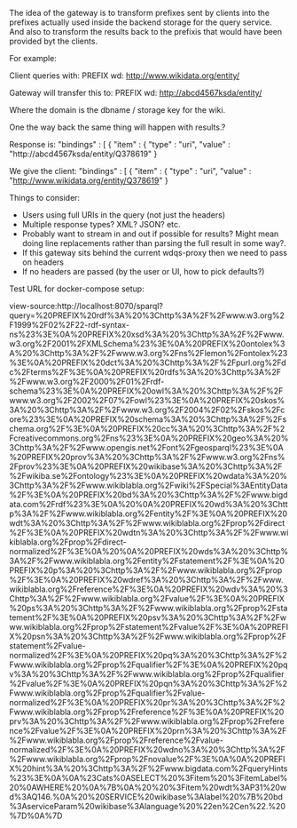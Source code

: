 The idea of the gateway is to transform prefixes sent by clients into the prefixes
actually used inside the backend storage for the query service.
And also to transform the results back to the prefixis that would have been provided
byt the clients.

For example:

Client queries with:
PREFIX wd: <http://www.wikidata.org/entity/>

Gateway will transfer this to:
PREFIX wd: <http://abcd4567ksda/entity/>

Where the domain is the dbname / storage key for the wiki.

One the way back the same thing will happen with results.?

Response is:
"bindings" : [ {
  "item" : {
    "type" : "uri",
    "value" : "http://abcd4567ksda/entity/Q378619"
  }

We give the client:
"bindings" : [ {
  "item" : {
    "type" : "uri",
    "value" : "http://www.wikidata.org/entity/Q378619"
  }

Things to consider:
 - Users using full URIs in the query (not just the headers)
 - Multiple response types? XML? JSON? etc.
 - Probably want to stream in and out if possible for results? Might mean doing
 line replacements rather than parsing the full result in some way?.
 - If this gateway sits behind the current wdqs-proxy then we need to pass on headers
 - If no headers are passed (by the user or UI, how to pick defaults?)

Test URL for docker-compose setup:

view-source:http://localhost:8070/sparql?query=%20PREFIX%20rdf%3A%20%3Chttp%3A%2F%2Fwww.w3.org%2F1999%2F02%2F22-rdf-syntax-ns%23%3E%0A%20PREFIX%20xsd%3A%20%3Chttp%3A%2F%2Fwww.w3.org%2F2001%2FXMLSchema%23%3E%0A%20PREFIX%20ontolex%3A%20%3Chttp%3A%2F%2Fwww.w3.org%2Fns%2Flemon%2Fontolex%23%3E%0A%20PREFIX%20dct%3A%20%3Chttp%3A%2F%2Fpurl.org%2Fdc%2Fterms%2F%3E%0A%20PREFIX%20rdfs%3A%20%3Chttp%3A%2F%2Fwww.w3.org%2F2000%2F01%2Frdf-schema%23%3E%0A%20PREFIX%20owl%3A%20%3Chttp%3A%2F%2Fwww.w3.org%2F2002%2F07%2Fowl%23%3E%0A%20PREFIX%20skos%3A%20%3Chttp%3A%2F%2Fwww.w3.org%2F2004%2F02%2Fskos%2Fcore%23%3E%0A%20PREFIX%20schema%3A%20%3Chttp%3A%2F%2Fschema.org%2F%3E%0A%20PREFIX%20cc%3A%20%3Chttp%3A%2F%2Fcreativecommons.org%2Fns%23%3E%0A%20PREFIX%20geo%3A%20%3Chttp%3A%2F%2Fwww.opengis.net%2Font%2Fgeosparql%23%3E%0A%20PREFIX%20prov%3A%20%3Chttp%3A%2F%2Fwww.w3.org%2Fns%2Fprov%23%3E%0A%20PREFIX%20wikibase%3A%20%3Chttp%3A%2F%2Fwikiba.se%2Fontology%23%3E%0A%20PREFIX%20wdata%3A%20%3Chttp%3A%2F%2Fwww.wikiblabla.org%2Fwiki%2FSpecial%3AEntityData%2F%3E%0A%20PREFIX%20bd%3A%20%3Chttp%3A%2F%2Fwww.bigdata.com%2Frdf%23%3E%0A%20%0A%20PREFIX%20wd%3A%20%3Chttp%3A%2F%2Fwww.wikiblabla.org%2Fentity%2F%3E%0A%20PREFIX%20wdt%3A%20%3Chttp%3A%2F%2Fwww.wikiblabla.org%2Fprop%2Fdirect%2F%3E%0A%20PREFIX%20wdtn%3A%20%3Chttp%3A%2F%2Fwww.wikiblabla.org%2Fprop%2Fdirect-normalized%2F%3E%0A%20%0A%20PREFIX%20wds%3A%20%3Chttp%3A%2F%2Fwww.wikiblabla.org%2Fentity%2Fstatement%2F%3E%0A%20PREFIX%20p%3A%20%3Chttp%3A%2F%2Fwww.wikiblabla.org%2Fprop%2F%3E%0A%20PREFIX%20wdref%3A%20%3Chttp%3A%2F%2Fwww.wikiblabla.org%2Freference%2F%3E%0A%20PREFIX%20wdv%3A%20%3Chttp%3A%2F%2Fwww.wikiblabla.org%2Fvalue%2F%3E%0A%20PREFIX%20ps%3A%20%3Chttp%3A%2F%2Fwww.wikiblabla.org%2Fprop%2Fstatement%2F%3E%0A%20PREFIX%20psv%3A%20%3Chttp%3A%2F%2Fwww.wikiblabla.org%2Fprop%2Fstatement%2Fvalue%2F%3E%0A%20PREFIX%20psn%3A%20%3Chttp%3A%2F%2Fwww.wikiblabla.org%2Fprop%2Fstatement%2Fvalue-normalized%2F%3E%0A%20PREFIX%20pq%3A%20%3Chttp%3A%2F%2Fwww.wikiblabla.org%2Fprop%2Fqualifier%2F%3E%0A%20PREFIX%20pqv%3A%20%3Chttp%3A%2F%2Fwww.wikiblabla.org%2Fprop%2Fqualifier%2Fvalue%2F%3E%0A%20PREFIX%20pqn%3A%20%3Chttp%3A%2F%2Fwww.wikiblabla.org%2Fprop%2Fqualifier%2Fvalue-normalized%2F%3E%0A%20PREFIX%20pr%3A%20%3Chttp%3A%2F%2Fwww.wikiblabla.org%2Fprop%2Freference%2F%3E%0A%20PREFIX%20prv%3A%20%3Chttp%3A%2F%2Fwww.wikiblabla.org%2Fprop%2Freference%2Fvalue%2F%3E%0A%20PREFIX%20prn%3A%20%3Chttp%3A%2F%2Fwww.wikiblabla.org%2Fprop%2Freference%2Fvalue-normalized%2F%3E%0A%20PREFIX%20wdno%3A%20%3Chttp%3A%2F%2Fwww.wikiblabla.org%2Fprop%2Fnovalue%2F%3E%0A%0A%20PREFIX%20hint%3A%20%3Chttp%3A%2F%2Fwww.bigdata.com%2FqueryHints%23%3E%0A%0A%23Cats%0ASELECT%20%3Fitem%20%3FitemLabel%20%0AWHERE%20%0A%7B%0A%20%20%3Fitem%20wdt%3AP31%20wd%3AQ146.%0A%20%20SERVICE%20wikibase%3Alabel%20%7B%20bd%3AserviceParam%20wikibase%3Alanguage%20%22en%2Cen%22.%20%7D%0A%7D
